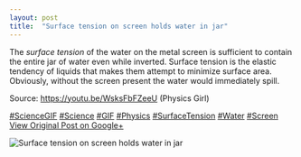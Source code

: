 ```yaml
---
layout: post
title:  "Surface tension on screen holds water in jar"
---
```


The _surface tension_ of the water on the metal screen is sufficient to contain the entire jar of water even while inverted. Surface tension is the elastic tendency of liquids that makes them attempt to minimize surface area. Obviously, without the screen present the water would immediately spill.   
  
Source: <https://youtu.be/WsksFbFZeeU> (Physics Girl)  
  
[#ScienceGIF](https://plus.google.com/s/%23ScienceGIF/posts) [#Science](https://plus.google.com/s/%23Science/posts) [#GIF](https://plus.google.com/s/%23GIF/posts) [#Physics](https://plus.google.com/s/%23Physics/posts) [#SurfaceTension](https://plus.google.com/s/%23SurfaceTension/posts) [#Water](https://plus.google.com/s/%23Water/posts) [#Screen](https://plus.google.com/s/%23Screen/posts)
[View Original Post on Google+](https://plus.google.com/+ColinSullender/posts/6i7xtAWceAA)

![Surface tension on screen holds water in jar](/assets/img/2015-06-25-Surface-tension-on-screen-holds-water-in-jar.gif)
